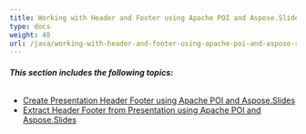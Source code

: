 ```yaml
---
title: Working with Header and Footer using Apache POI and Aspose.Slides
type: docs
weight: 40
url: /java/working-with-header-and-footer-using-apache-poi-and-aspose-slides/
---
```


###### **This section includes the following topics:**
- [Create Presentation Header Footer using Apache POI and Aspose.Slides](/slides/java/create-presentation-header-footer-using-apache-poi-and-aspose-slides-html/)
- [Extract Header Footer from Presentation using Apache POI and Aspose.Slides](/slides/java/extract-header-footer-from-presentation-using-apache-poi-and-aspose-slides-html/)
